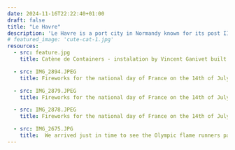 ```yaml
---
date: 2024-11-16T22:22:40+01:00
draft: false
title: "Le Havre"
description: 'Le Havre is a port city in Normandy known for its post II World War Perret architecture. Many famous Impressionist artists were drawn to Le Havre for its unique light and scenery'
# featured_image: 'cute-cat-1.jpg'
resources:
  - src: feature.jpg
    title: Catène de Containers - instalation by Vincent Ganivet built in 2017 to celebrate 500 anniversary of the Le Havre city. It’s 29m high and it’s made of 38 painted containers.

  - src: IMG_2894.JPEG
    title: Fireworks for the national day of France on the 14th of July.

  - src: IMG_2879.JPEG
    title: Fireworks for the national day of France on the 14th of July.

  - src: IMG_2878.JPEG
    title: Fireworks for the national day of France on the 14th of July.

  - src: IMG_2675.JPG
    title:  We arrived just in time to see the Olympic flame runners passing through Le Havre..
---
```

